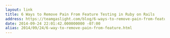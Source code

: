 ```yaml
---
layout: link
title: 6 Ways to Remove Pain From Feature Testing in Ruby on Rails
address: https://teamgaslight.com/blog/6-ways-to-remove-pain-from-feature-testing-in-ruby-on-rails
date: 2014-09-24 22:01:42.000000000 -07:00
alias: 2014/09/24/6-way-to-remove-pain-from-feature.html
---
```


